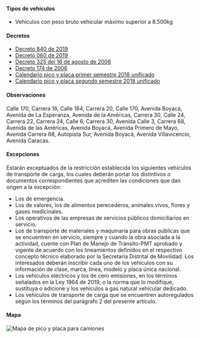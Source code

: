 #### Tipos de vehículos

- Vehículos con peso bruto vehicular máximo superior a 8.500kg

#### Decretos

- [Decreto 840 de 2019](http://www.andi.com.co/Uploads/Decreto%20840%202019.pdf)
- [Decreto 060 de 2019](https://es.scribd.com/document/400064441/Decreto-060-de-2019#fullscreen)
- [Decreto 325 del 16 de agosto de 2006](http://www.alcaldiabogota.gov.co/sisjur/normas/Norma1.jsp?i=21050)
- [Decreto 174 de 2006](http://www.alcaldiabogota.gov.co/sisjur/normas/Norma1.jsp?i=56330)
- [Calendario pico y placa primer semestre 2018 unificado](https://pyphoy.s3.amazonaws.com/docs/bogota/calendario-pico-y-placa-primer-semestre-2018-unificado.pdf)
- [Calendario pico y placa segundo semestre 2018 unificado](https://pyphoy.s3.amazonaws.com/docs/bogota/calendario-pico-y-placa-segundo-semestre-2018-unificado.pdf)

#### Observaciones

Calle 170, Carrera 16, Calle 164, Carrera 20, Calle 170, Avenida Boyacá, Avenida de La Esperanza, Avenida de la Américas, Carrera 30, Calle 24, Carrera 22, Carrera 24, Calle 6, Carrera 30, Avenida Calle 3, Carrera 68, Avenida de las Américas, Avenida Boyacá, Avenida Primero de Mayo, Avenida Carrera 68, Autopista Sur, Avenida Boyacá, Avenida Villavicencio, Avenida Caracas.

#### Excepciones

Estarán exceptuados de la restricción establecida los siguientes vehículos de transporte de carga, los cuales deberán portar los distintivos o documentos correspondientes que acrediten las condiciones que dan origen a la excepción:

- Los de emergencia.
- Los de valores, los de alimentos perecederos, animales vivos, flores y gases medicinales.
- Los operativos de las empresas de servicios públicos domiciliarios en servicio.
- Los de transporte de materiales y maquinaria para obras públicas que se encuentren en servicio, siempre y cuando la obra asociada a la actividad, cuente con Plan de Manejo de Tránsito-PMT aprobado y vigente de acuerdo con los lineamientos definidos en el respectivo concepto técnico elaborado por la Secretaría Distrital de Movilidad. Los interesados deberán inscribir cada uno de los vehículos con su información de clase, marca, línea, modelo y placa única nacional.
- Los vehículos eléctricos y los de cero emisiones, en los términos señalados en la Ley 1964 de 2019, o la norma que lo modifique, sustituya o adicione y los vehículos a gas natural vehicular dedicado.
- Los vehículos de transporte de carga que se encuentren autoregulados según los términos del parágrafo 2 del presente artículo.

#### Mapa

![Mapa de pico y placa para camiones](https://pyphoy.s3.amazonaws.com/docs/bogota/mapa-de-pico-y-placa-para-camiones.jpg)
